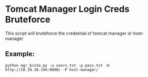 # Tomcat Manager Login Creds Bruteforce
This script will bruteforce the credential of tomcat manager or host-manager

## Example:
```
python mgr_brute.py -u users.txt -p pass.txt -U http://10.10.10.194:8080/ -P host-manager/ 

```
